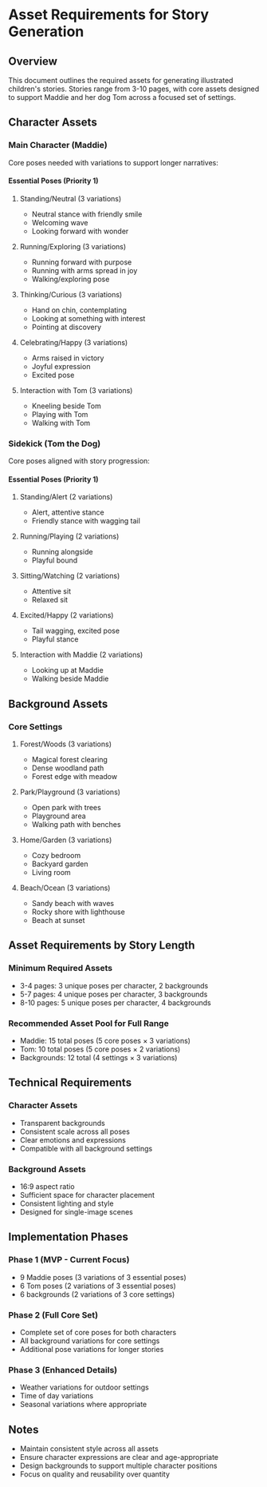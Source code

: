 # Asset Requirements for Story Generation

## Overview
This document outlines the required assets for generating illustrated children's stories. Stories range from 3-10 pages, with core assets designed to support Maddie and her dog Tom across a focused set of settings.

## Character Assets

### Main Character (Maddie)
Core poses needed with variations to support longer narratives:

#### Essential Poses (Priority 1)
1. Standing/Neutral (3 variations)
   - Neutral stance with friendly smile
   - Welcoming wave
   - Looking forward with wonder

2. Running/Exploring (3 variations)
   - Running forward with purpose
   - Running with arms spread in joy
   - Walking/exploring pose

3. Thinking/Curious (3 variations)
   - Hand on chin, contemplating
   - Looking at something with interest
   - Pointing at discovery

4. Celebrating/Happy (3 variations)
   - Arms raised in victory
   - Joyful expression
   - Excited pose

5. Interaction with Tom (3 variations)
   - Kneeling beside Tom
   - Playing with Tom
   - Walking with Tom

### Sidekick (Tom the Dog)
Core poses aligned with story progression:

#### Essential Poses (Priority 1)
1. Standing/Alert (2 variations)
   - Alert, attentive stance
   - Friendly stance with wagging tail

2. Running/Playing (2 variations)
   - Running alongside
   - Playful bound

3. Sitting/Watching (2 variations)
   - Attentive sit
   - Relaxed sit

4. Excited/Happy (2 variations)
   - Tail wagging, excited pose
   - Playful stance

5. Interaction with Maddie (2 variations)
   - Looking up at Maddie
   - Walking beside Maddie

## Background Assets

### Core Settings
1. Forest/Woods (3 variations)
   - Magical forest clearing
   - Dense woodland path
   - Forest edge with meadow

2. Park/Playground (3 variations)
   - Open park with trees
   - Playground area
   - Walking path with benches

3. Home/Garden (3 variations)
   - Cozy bedroom
   - Backyard garden
   - Living room

4. Beach/Ocean (3 variations)
   - Sandy beach with waves
   - Rocky shore with lighthouse
   - Beach at sunset

## Asset Requirements by Story Length

### Minimum Required Assets
- 3-4 pages: 3 unique poses per character, 2 backgrounds
- 5-7 pages: 4 unique poses per character, 3 backgrounds
- 8-10 pages: 5 unique poses per character, 4 backgrounds

### Recommended Asset Pool for Full Range
- Maddie: 15 total poses (5 core poses × 3 variations)
- Tom: 10 total poses (5 core poses × 2 variations)
- Backgrounds: 12 total (4 settings × 3 variations)

## Technical Requirements

### Character Assets
- Transparent backgrounds
- Consistent scale across all poses
- Clear emotions and expressions
- Compatible with all background settings

### Background Assets
- 16:9 aspect ratio
- Sufficient space for character placement
- Consistent lighting and style
- Designed for single-image scenes

## Implementation Phases

### Phase 1 (MVP - Current Focus)
- 9 Maddie poses (3 variations of 3 essential poses)
- 6 Tom poses (2 variations of 3 essential poses)
- 6 backgrounds (2 variations of 3 core settings)

### Phase 2 (Full Core Set)
- Complete set of core poses for both characters
- All background variations for core settings
- Additional pose variations for longer stories

### Phase 3 (Enhanced Details)
- Weather variations for outdoor settings
- Time of day variations
- Seasonal variations where appropriate

## Notes
- Maintain consistent style across all assets
- Ensure character expressions are clear and age-appropriate
- Design backgrounds to support multiple character positions
- Focus on quality and reusability over quantity 